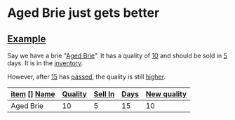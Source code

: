 
# Aged Brie just gets better

## [Example](- "aged-brie")

Say we have a brie "[Aged Brie](- "#itemName")".
It has a quality of [10](- "#itemQuality")
and should be sold in [5](- "#itemSellIn") days.
It is in the [inventory](- "setUpItem(#itemName, #itemQuality, #itemSellIn)").

However, after [15](- "#days") has [passed](- "updateQuality(#days)"),
the quality is still [higher](- "c:assertTrue=isHigher(#itemName, #itemQuality)").


|[item] [] [Name](- "#itemName") | [Quality](- "#itemQuality") | [Sell In](- "#itemSellIn") |[Days](- "#days")| [New quality](- "?=getQuality(#itemName)")|
| -------------------------------| --------------------------- | ---------------------------|-----------------|------------------|
|Aged Brie             |10|5|15|10|

[item]: - "#item=setUpItem(#itemName, #itemQuality, #itemSellIn)" 